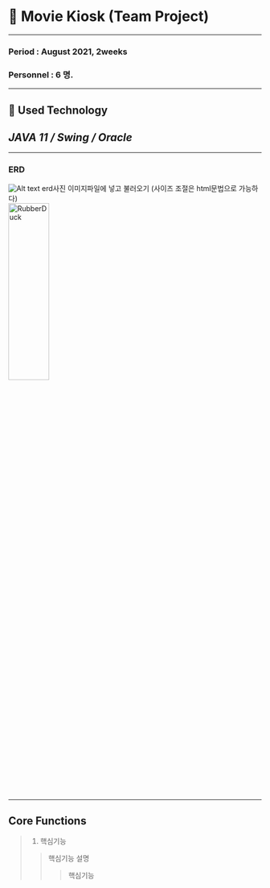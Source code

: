 # 🎥 Movie Kiosk (Team Project)    
***
### Period : August 2021, 2weeks
### Personnel : 6 명.  
***
## 📌 **Used Technology**     
## _JAVA 11 / Swing / Oracle_
***
### ERD
![Alt text](/path/to/img.jpg) erd사진 이미지파일에 넣고 불러오기 (사이즈 조절은 html문법으로 가능하다)   
<img src="/path/to/img.jpg" width="40%" height="30%" title="px(픽셀) 크기 설정" alt="RubberDuck"></img>
***
## Core Functions
> 1. 핵심기능
> > 핵심기능 설명
> > > 핵심기능 


